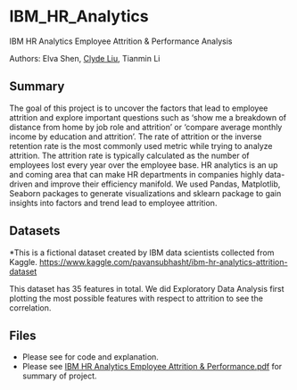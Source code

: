 # IBM_HR_Analytics
IBM HR Analytics Employee Attrition &amp; Performance Analysis

Authors: Elva Shen, [Clyde Liu](https://github.com/clydejliu), Tianmin Li

## Summary
The goal of this project is to uncover the factors that lead to employee attrition and explore important questions such as ‘show me a breakdown of distance from home by job role and attrition’ or ‘compare average monthly income by education and attrition’. The rate of attrition or the inverse retention rate is the most commonly used metric while trying to analyze attrition. The attrition rate is typically calculated as the number of employees lost every year over the employee base. HR analytics is an up and coming area that can make HR departments in companies highly data-driven and improve their efficiency manifold. We used Pandas, Matplotlib, Seaborn packages to generate visualizations and sklearn package to gain insights into factors and trend lead to employee attrition.


## Datasets
*This is a fictional dataset created by IBM data scientists collected from Kaggle.
https://www.kaggle.com/pavansubhasht/ibm-hr-analytics-attrition-dataset

This dataset has 35 features in total. We did Exploratory Data Analysis first plotting the most possible features with respect to attrition to see the correlation.

## Files
* Please see  for code and explanation.
* Please see [IBM HR Analytics Employee Attrition & Performance.pdf](https://github.com/ElvaShen/IBM_HR_Analytics/files/2321365/IBM.HR.Analytics.Employee.Attrition.Performance.pdf)
 for summary of project.

